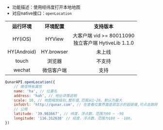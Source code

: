 * 功能描述：使用经纬度打开本地地图
* 对应native接口：`openLocation`
	
<table style="text-align:center">
    <tr>
        <th>运行环境</th>
        <th>环境配置</th>
        <th>支持版本</th>
    </tr>
    <tr>
        <td>HY(iOS)</td>
        <td>HYView</td>
        <td>大客户端 vid >= 80011090<br/>独立客户端 HytiveLib 1.1.0</td>
    </tr>
    <tr>
        <td>HY(Android)</td>
        <td>HY.browser</td>
        <td>未上线</td>
    </tr>
    <tr>
        <td>touch</td>
        <td>浏览器</td>
        <td>不支持</td>
    </tr>
    <tr>
        <td>wechat</td>
        <td>微信客户端</td>
        <td>支持</td>
    </tr>
</table>
	

```js
QunarAPI.openLocation({
    // 微信特有属性
    name: 'ha', // 位置名
    address: 'hah', // 地址详情说明
    scale: 10, // 地图缩放级别,整形值,范围从1~28。默认为最大
    infoUrl: 'http://qunar.com', // 在查看位置界面底部显示的超链接,可点击跳转
    // 公用
    latitude: '39.983667', // 纬度，浮点数，范围为90 ~ -90
    longitude: '116.312638' // 经度，浮点数，范围为180 ~ -180。
})
```
